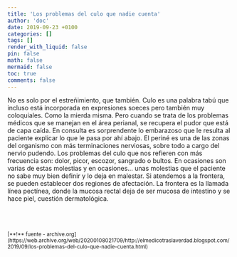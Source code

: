 ```yaml
---
title: 'Los problemas del culo que nadie cuenta'
author: 'doc'
date: 2019-09-23 +0100
categories: []
tags: []
render_with_liquid: false
pin: false
math: false
mermaid: false
toc: true
comments: false
---
```

 No es solo por el estreñimiento, que también. Culo es una palabra tabú que incluso está incorporada en expresiones soeces pero también muy coloquiales. Como la mierda misma. Pero cuando se trata de los problemas médicos que se manejan en el área perianal, se recupera el pudor que está de capa caída. En consulta es sorprendente lo embarazoso que le resulta al paciente explicar lo que le pasa por ahí abajo. El periné es una de las zonas del organismo con más terminaciones nerviosas, sobre todo a cargo del nervio pudendo. Los problemas del culo que nos refieren con más frecuencia son: dolor, picor, escozor, sangrado o bultos. En ocasiones son varias de estas molestias y en ocasiones... unas molestias que el paciente no sabe muy bien definir y lo deja en malestar. Si atendemos a la frontera, se pueden establecer dos regiones de afectación. La frontera es la llamada línea pectínea, donde la mucosa rectal deja de ser mucosa de intestino y se hace piel, cuestión dermatológica.  

<br>
<br>
<br>
<small>[**!** fuente - archive.org](https://web.archive.org/web/20200108021709/http://elmedicotraslaverdad.blogspot.com/2019/09/los-problemas-del-culo-que-nadie-cuenta.html)</small>  
